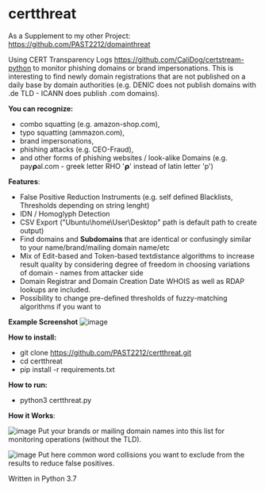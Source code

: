 # certthreat

As a Supplement to my other Project: https://github.com/PAST2212/domainthreat

Using CERT Transparency Logs https://github.com/CaliDog/certstream-python to monitor phishing domains or brand impersonations. This is interesting to find newly domain registrations that are not published on a daily base by domain authorities  (e.g. DENIC does not publish domains with .de TLD - ICANN does publish .com domains).

**You can recognize:**
- combo squatting (e.g. amazon-shop.com), 
- typo squatting (ammazon.com), 
- brand impersonations, 
- phishing attacks (e.g. CEO-Fraud),
- and other forms of phishing websites / look-alike Domains (e.g. 𝗉ay𝞀al.com - greek letter RHO '𝞀' instead of latin letter 'p')

**Features**:
- False Positive Reduction Instruments (e.g. self defined Blacklists, Thresholds depending on string lenght)
- IDN / Homoglyph Detection
- CSV Export ("Ubuntu\home\User\Desktop" path is default path to create output)
- Find domains and **Subdomains** that are identical or confusingly similar to your name/brand/mailing domain name/etc 
- Mix of Edit-based and Token-based textdistance algorithms to increase result quality by considering degree of freedom in choosing variations of domain - names from attacker side
- Domain Registrar and Domain Creation Date WHOIS as well as RDAP lookups are included.
- Possibility to change pre-defined thresholds of fuzzy-matching algorithms if you want to

**Example Screenshot**
![image](https://user-images.githubusercontent.com/124390875/220607184-017fc523-8148-42ca-ba70-fe6bbe8d96fe.png)

**How to install:**
- git clone https://github.com/PAST2212/certthreat.git
- cd certthreat
- pip install -r requirements.txt

**How to run:**
- python3 certthreat.py

**How it Works**:

![image](https://user-images.githubusercontent.com/124390875/217082812-6a7260dd-2da7-4b2b-989e-66339ac5b6ed.png)
Put your brands or mailing domain names into this list for monitoring operations (without the TLD).

![image](https://user-images.githubusercontent.com/124390875/217082944-c81d8f11-b953-409d-8bb7-9fad5cdcc1f6.png)
Put here common word collisions you want to exclude from the results to reduce false positives.


Written in Python 3.7
